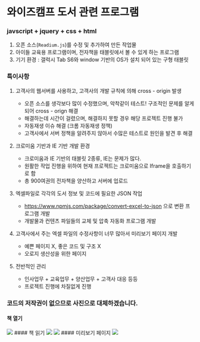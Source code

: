 # 와이즈캠프 도서 관련 프로그램 

### javscript + jquery + css + html

1. 오픈 소스(`Readium.js`)를 수정 및 추가하여 만든 작업물
2. 아이들 교육용 프로그램이며, 전자책을 태블릿에서 볼 수 있게 하는 프로그램
3. 기기 환경 : 갤럭시 Tab S6와 window 기반의 OS가 설치 되어 있는 구형 태블릿 

### 특이사항

1. 고객사의 웹서버를 사용하고, 고객사의 개발 규칙에 의해 cross - origin 발생
   - 오픈 소스를 생각보다 많이 수정했으며, 악착같이 테스트! 구조적인 문제를 알게되어 cross - orign 해결
   - 해결하는데 시간이 걸렸으며, 해결하지 못할 경우 해당 프로젝트 진행 불가
   - 자동재생 이슈 해결 (크롬 자동재생 정책)
   - 고객사에서 서버 정책을 알려주지 않아서 수많은 테스트로 원인을 발견 후 해결
   
2. 크로미움 기반과 IE 기반 개발 환경
   - 크로미움과 IE 기반의 태블릿 2종류, IE는 문제가 많다.
   - 원활한 작업 진행을 위하여 현재 프로젝트는 크로미움으로 Iframe을 호출하기로 함
   - 총 900여권의 전자책을 양산하고 서버에 업로드
   
3. 엑셀파일로 각각의 도서 정보 및 코드에 필요한 JSON 작업
   - https://www.npmjs.com/package/convert-excel-to-json 으로 변환 프로그램 개발
   - 개발물과 컨텐츠 파일들의 교체 및 압축 자동화 프로그램 개발
   
4. 고객사에서 주는 엑셀 파일의 수정사항이 너무 많아서 미리보기 페이지 개발
   - 예쁜 페이지 X, 좋은 코드 및 구조 X
   - 오로지 생산성을 위한 페이지
   
5. 전반적인 관리
   - 인사업무 + 교육업무 + 양산업무 + 고객사 대응 등등
   - 프로젝트 진행에 차질없게 진행

### 코드의 저작권이 없으므로 사진으로 대체하겠습니다.
#### 책 열기
<img src="https://user-images.githubusercontent.com/45477679/99868424-be0e5100-2c05-11eb-8c04-6764352f5824.png" />
#### 책 읽기 
<img src="https://user-images.githubusercontent.com/45477679/99868427-bf3f7e00-2c05-11eb-816b-9518369da38f.png" />
<img src="https://user-images.githubusercontent.com/45477679/99868428-bfd81480-2c05-11eb-8e10-df003c2a008b.png" />
#### 미리보기 페이지
<img src="https://user-images.githubusercontent.com/45477679/99868426-bea6e780-2c05-11eb-98ee-5001c1b9d34b.png" />

